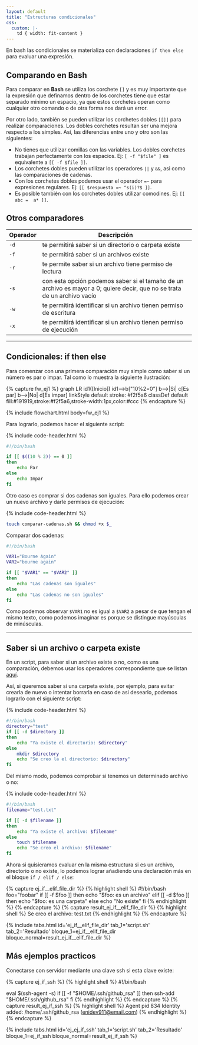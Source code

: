 ```yaml
---
layout: default
title: "Estructuras condicionales"
css:
  custom: |-
    td { width: fit-content }
---
```



En bash las condicionales se materializa con declaraciones `if then else` para evaluar una expresión.

## Comparando en Bash

Para comparar en **Bash** se utiliza los corchete `[]` y es muy importante que la expresión que definamos dentro de los corchetes tiene que estar separado mínimo un espacio, ya que estos corchetes operan como cualquier otro comando o de otra forma nos dará un error.

Por otro lado, también se pueden utilizar los corchetes dobles `[[]]` para realizar comparaciones. Los dobles corchetes resultan ser una mejora respecto a los simples. Así, las diferencias entre uno y otro son las siguientes:

- No tienes que utilizar comillas con las variables. Los dobles corchetes trabajan perfectamente con los espacios. Ej: `[ -f "$file" ]` es equivalente a `[[ -f $file ]]`.
- Los corchetes dobles pueden utilizar los operadores `||` y `&&`, asi como las comparaciones de cadenas.
- Con los corchetes dobles podemos usar el operador `=~` para expresiones regulares. Ej: `[[ $respuesta =~ ^s(i)?$ ]]`.
- Es posible también con los corchetes dobles utilizar comodines. Ej: `[[ abc =  a* ]]`.


## Otros comparadores

|Operador|Descripción|
|--------|-----------|
|`-d`|te permitirá saber si un directorio o carpeta existe|
|`-f`|te permitirá saber si un archivos existe|
|`-r`|te permite saber si un archivo tiene permiso de lectura|
|`-s`|con esta opción podemos saber si el tamaño de un archivo es mayor a 0; quiere decir, que no se trata de un archivo vacío|
|`-w`|te permitirá identificar si un archivo tienen permiso de escritura|
|`-x`|te permitirá identificar si un archivo tienen permiso de ejecución|

---

## Condicionales: if then else

Para comenzar con una primera comparación muy simple como saber si un número es par o impar. Tal como lo muestra la siguiente ilustración:

{% capture fw_ej1 %}
graph LR
  id1([Inicio])
  id1-->b["10%2=0"]
  b-->|Si| c[Es par]
  b-->|No| d[Es impar]
  linkStyle default stroke: #f2f5a6
  classDef default fill:#191919,stroke:#f2f5a6,stroke-width:1px,color:#ccc
{% endcapture %}

{% include flowchart.html
	body=fw_ej1
 %}

Para lograrlo, podemos hacer el siguiente script:

{% include code-header.html %}
```bash
#!/bin/bash

if [[ $((10 % 2)) == 0 ]]
then
    echo Par
else
    echo Impar
fi
```


Otro caso es comprar si dos cadenas son iguales. Para ello podemos crear un nuevo archivo y darle permisos de ejecución:

{% include code-header.html %}
```bash
touch comparar-cadenas.sh && chmod +x $_
```

Comparar dos cadenas:

```bash
#!/bin/bash

VAR1="Bourne Again"
VAR2="bourne again"

if [[ "$VAR1" == "$VAR2" ]]
then
	echo "Las cadenas son iguales"
else
	echo "Las cadenas no son iguales"
fi
```


Como podemos observar `$VAR1` no es igual a `$VAR2` a pesar de que tengan el mismo texto, como podemos imaginar es porque se distingue mayúsculas de minúsculas.

---

## Saber si un archivo o carpeta existe

En un script, para saber si un archivo existe o no, como es una comparación, debemos usar los operadores correspondiente que se listan [aquí](#otros-comparadores).

Así, si queremos saber si una carpeta existe, por ejemplo, para evitar crearla de nuevo o intentar borrarla en caso de asi desearlo, podemos lograrlo con el siguiente script:

{% include code-header.html %}
```bash
#!/bin/bash
directory="test"
if [[ -d $directory ]]
then
	echo "Ya existe el directorio: $directory"
else
	mkdir $directory
	echo "Se creo la el directorio: $directory"
fi
```

Del mismo modo, podemos comprobar si tenemos un determinado archivo o no:

{% include code-header.html %}
```bash
#!/bin/bash
filename="test.txt"

if [[ -d $filename ]]
then
	echo "Ya existe el archivo: $filename"
else
	touch $filename
	echo "Se creo el archivo: $filename"
fi
```

Ahora si quisieramos evaluar en la misma estructura si es un archivo, directorio o no existe, lo podemos lograr añadiendo una declaración más en el bloque `if / elif / else`:

{% capture ej_if__elif_file_dir %}
{% highlight shell %}
#!/bin/bash
foo="foobar"
if [[ -f $foo ]]
then
	echo "$foo: es un archivo"
elif [[ -d $foo ]]
then
	echo "$foo: es una carpeta"
else
	echo "No existe"
fi
{% endhighlight %}
<enidev-button 
	data-btn='compiler' 
	data-lang='bash'
	data-ext='sh'>
</enidev-button>
{% endcapture %}
{% capture result_ej_if__elif_file_dir %}
{% highlight shell %}
Se creo el archivo: test.txt
{% endhighlight %}
{% endcapture %}

{% include tabs.html
	id='ej_if__elif_file_dir'
	tab_1='script.sh'
	tab_2='Resultado'
	bloque_1=ej_if__elif_file_dir
	bloque_normal=result_ej_if__elif_file_dir
%}

## Más ejemplos practicos

Conectarse con servidor mediante una clave ssh si esta clave existe:

{% capture ej_if_ssh %}
{% highlight shell %}
#!/bin/bash

eval $(ssh-agent -s)
if [[ -f "$HOME/.ssh/github_rsa" ]]
then
	ssh-add "$HOME/.ssh/github_rsa"
fi
{% endhighlight %}
{% endcapture %}
{% capture result_ej_if_ssh %}
{% highlight shell %}
Agent pid 834
Identity added: /home/.ssh/github_rsa (enidev911@email.com)
{% endhighlight %}
{% endcapture %}

{% include tabs.html
	id='ej_ej_if_ssh'
	tab_1='script.sh'
	tab_2='Resultado'
	bloque_1=ej_if_ssh
	bloque_normal=result_ej_if_ssh
%}